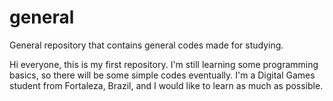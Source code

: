 # general
General repository that contains general codes made for studying.

Hi everyone, this is my first repository. I'm still learning some programming basics, so there will be some simple codes eventually.
I'm a Digital Games student from Fortaleza, Brazil, and I would like to learn as much as possible.
